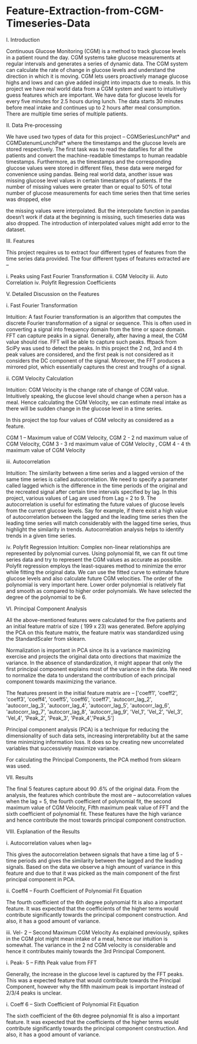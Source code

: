 # Feature-Extraction-from-CGM-Timeseries-Data

I. Introduction

Continuous Glucose Monitoring (CGM) is a method to track glucose levels in a
patient round the day. CGM systems take glucose measurements at regular
intervals and generates a series of dynamic data. The CGM system can calculate
the rate of change in glucose levels and understand the direction in which it is
moving. CGM lets users proactively manage glucose highs and lows and can give
added insight into impacts due to meals. In this project we have real world data
from a CGM system and want to intuitively guess features which are important.
We have data for glucose levels for every five minutes for 2.5 hours during lunch.
The data starts 30 minutes before meal intake and continues up to 2 hours after
meal consumption. There are multiple time series of multiple patients.

II. Data Pre-processing

We have used two types of data for this project – CGMSeriesLunchPat* and
CGMDatenumLunchPat* where the timestamps and the glucose levels are stored
respectively. The first task was to read the datafiles for all the patients and convert
the machine-readable timestamps to human readable timestamps. Furthermore, as
the timestamps and the corresponding glucose values were stored in different files,
these data were merged for convenience using pandas. Being real world data,
another issue was missing glucose level values in certain timestamps of patients. If
the number of missing values were greater than or equal to 50% of total number of
glucose measurements for each time series then that time series was dropped, else

the missing values were interpolated. But the interpolate function in pandas doesn’t
work if data at the beginning is missing, such timeseries data was also dropped.
The introduction of interpolated values might add error to the dataset.

III. Features

This project requires us to extract four different types of features from the time series data provided. The four different types of features extracted are –

i. Peaks using Fast Fourier Transformation
ii. CGM Velocity
iii. Auto Correlation
iv. Polyfit Regression Coefficients

V. Detailed Discussion on the Features

i. Fast Fourier Transformation

Intuition: A fast Fourier transformation is an algorithm that computes the
discrete Fourier transformation of a signal or sequence. This is often used in
converting a signal into frequency domain from the time or space domain.
FFT can capture peaks in a signal. Generally, after having a meal, the CGM
value should rise. FFT will be able to capture such peaks.
fftpack from SciPy was used to detect the peaks. In this project the 2 nd, 3rd and
4 th peak values are considered, and the first peak is not considered as it considers
the DC component of the signal. Moreover, the FFT produces a mirrored plot,
which essentially captures the crest and troughs of a signal.

ii. CGM Velocity Calculation

Intuition: CGM Velocity is the change rate of change of CGM value.
Intuitively speaking, the glucose level should change when a person has a meal.
Hence calculating the CGM Velocity, we can estimate meal intake as there will
be sudden change in the glucose level in a time series.

In this project the top four values of CGM velocity as considered as a feature.

CGM 1 – Maximum value of CGM Velocity, CGM 2 - 2 nd maximum value of
CGM Velocity, CGM 3 - 3 rd maximum value of CGM Velocity , CGM 4 - 4 th
maximum value of CGM Velocity

iii. Autocorrelation

Intuition: The similarity between a time series and a lagged version of the same
time series is called autocorrelation. We need to specify a parameter called
lagged which is the difference in the time periods of the original and the recreated
signal after certain time intervals specified by lag. In this project, various values
of Lag are used from Lag = 2 to 9.
The autocorrelation is useful for estimating the future values of glucose levels
from the current glucose levels. Say for example, if there exist a high value of
autocorrelation between the lagged and the leading time series then the leading
time series will match considerably with the lagged time series, thus highlight
the similarity in trends. Autocorrelation analysis helps to identify trends in a
given time series.

iv. Polyfit Regression
Intuition: Complex non-linear relationships are represented by
polynomial curves. Using polynomial fit, we can fit out time series data
and try to represent the CGM values as accurate as possible. Polyfit
regression employs the least-squares method to minimize the error while
fitting the original data. We can use the fitted curve to estimate future
glucose levels and also calculate future CGM velocities. The order of the
polynomial is very important here. Lower order polynomial is relatively
flat and smooth as compared to higher order polynomials. We have
selected the degree of the polynomial to be 6.

VI. Principal Component Analysis

All the above-mentioned features were calculated for the five patients and
an initial feature matrix of size ( 199 x 23) was generated. Before applying
the PCA on this feature matrix, the feature matrix was standardized using
the StandardScaler from sklearn.

Normalization is important in PCA since its is a variance maximizing
exercise and projects the original data onto directions that maximize the
variance. In the absence of standardization, it might appear that only the first
principal component explains most of the variance in the data. We need
to normalize the data to understand the contribution of each principal
component towards maximizing the variance.

The features present in the initial feature matrix are –
['coeff1', 'coeff2', 'coeff3', 'coeff4', 'coeff5', 'coeff6', 'coeff7',
'autocorr_lag_2', 'autocorr_lag_3', 'autocorr_lag_4', 'autocorr_lag_5',
'autocorr_lag_6', 'autocorr_lag_7', 'autocorr_lag_8', 'autocorr_lag_9',
'Vel_1', 'Vel_2', 'Vel_3', 'Vel_4', 'Peak_2', 'Peak_3', 'Peak_4','Peak_5']

Principal component analysis (PCA) is a technique for reducing the
dimensionality of such data sets, increasing interpretability but at the
same time minimizing information loss. It does so by creating new
uncorrelated variables that successively maximize variance.

For calculating the Principal Components, the PCA method from sklearn
was used.

VII. Results

The final 5 features capture about 90 .6% of the original data.
From the analysis, the features which contribute the most are –
autocorrelation values when the lag = 5, the fourth coefficient of
polynomial fit, the second maximum value of CGM Velocity, Fifth
maximum peak value of FFT and the sixth coefficient of polynomial fit.
These features have the high variance and hence contribute the most
towards principal component construction.

VIII. Explanation of the Results

i. Autocorrelation values when lag=

This gives the autocorrelation between signals that have a time lag of 5 -
time periods and gives the similarity between the lagged and the leading
signals. Based on the data we observe a high amount of variance in this
feature and due to that it was picked as the main component of the first
principal component in PCA.

ii. Coeff4 – Fourth Coefficient of Polynomial Fit
Equation

The fourth coefficient of the 6th degree polynomial fit is also a
important feature. It was expected that the coefficients of the
higher terms would contribute significantly towards the principal
component construction. And also, it has a good amount of
variance.

iii. Vel- 2 – Second Maximum CGM Velocity
As explained previously, spikes in the CGM plot might mean
intake of a meal, hence our intuition is somewhat. The variance
in the 2 nd CGM velocity is considerable and hence it contributes
mainly towards the 3rd Principal Component.

i. Peak- 5 – Fifth Peak value from FFT

Generally, the increase in the glucose level is captured by the FFT peaks.
This was a expected feature that would contribute towards the Principal
Component, however why the fifth maximum peak is important instead of
2/3/4 peaks is unclear.

i. Coeff 6 – Sixth Coefficient of Polynomial Fit
Equation

The sixth coefficient of the 6th degree polynomial fit is also a
important feature. It was expected that the coefficients of the
higher terms would contribute significantly towards the principal
component construction. And also, it has a good amount of
variance.

